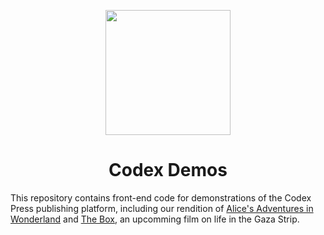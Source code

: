 <p align="center">
  <a href="https://codex.press/docs/fleurons">
    <img src="https://usercontent.codex.press/demos/alice/hatter.svg" width=200>
  </a>
</p>
<h1 align=center>Codex Demos</h1>

This repository contains front-end code for demonstrations of the Codex Press publishing platform, including our rendition of [Alice's Adventures in Wonderland] and [The Box], an upcomming film on life in the Gaza Strip.

[Codex Press]: https://codex.press/
[Alice's Adventures in Wonderland]: https://codex.press/alice
[The Box]: https://codex.press/the-box

